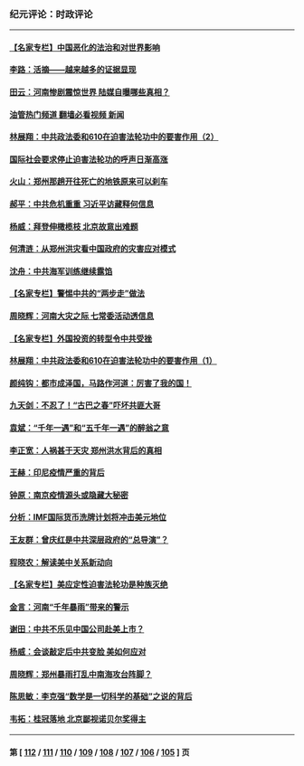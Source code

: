### 纪元评论：时政评论
---
#### [【名家专栏】中国恶化的法治和对世界影响](../../pages/nsc1025/n13112177.md?07250330) 
#### [李路：活摘——越来越多的证据显现](../../pages/nsc1025/n13111832.md?07250330) 
#### [田云：河南惨剧震惊世界 陆媒自曝哪些真相？](../../pages/nsc1025/n13111426.md?07250330) 
#### [油管热门频道 翻墙必看视频 新闻](ok?07250330)
#### [林展翔：中共政法委和610在迫害法轮功中的要害作用（2）](../../pages/nsc1025/n13111777.md?07250330) 
#### [国际社会要求停止迫害法轮功的呼声日渐高涨](../../pages/nsc1025/n13111411.md?07250330) 
#### [火山：郑州那趟开往死亡的地铁原来可以刹车](../../pages/nsc1025/n13111234.md?07250330) 
#### [郝平：中共危机重重 习近平访藏释何信息](../../pages/nsc1025/n13111187.md?07250330) 
#### [杨威：拜登伸橄榄枝 北京故意出难题](../../pages/nsc1025/n13111119.md?07250330) 
#### [何清涟：从郑州洪灾看中国政府的灾害应对模式](../../pages/nsc1025/n13111082.md?07250330) 
#### [沈舟：中共海军训练继续露馅](../../pages/nsc1025/n13110914.md?07250330) 
#### [【名家专栏】警惕中共的“两步走”做法](../../pages/nsc1025/n13110191.md?07250330) 
#### [周晓辉：河南大灾之际 七常委活动透信息](../../pages/nsc1025/n13110696.md?07250330) 
#### [【名家专栏】外国投资的转型令中共受挫](../../pages/nsc1025/n13110226.md?07250330) 
#### [林展翔：中共政法委和610在迫害法轮功中的要害作用（1）](../../pages/nsc1025/n13109863.md?07250330) 
#### [颜纯钩：都市成泽国，马路作河道：厉害了我的国！](../../pages/nsc1025/n13109432.md?07250330) 
#### [九天剑：不忍了！“古巴之春”吓坏共匪大哥](../../pages/nsc1025/n13108596.md?07250330) 
#### [袁斌：“千年一遇”和“五千年一遇”的醉翁之意](../../pages/nsc1025/n13109309.md?07250330) 
#### [李正宽：人祸甚于天灾 郑州洪水背后的真相](../../pages/nsc1025/n13109227.md?07250330) 
#### [王赫：印尼疫情严重的背后](../../pages/nsc1025/n13108530.md?07250330) 
#### [钟原：南京疫情源头或隐藏大秘密](../../pages/nsc1025/n13108495.md?07250330) 
#### [分析：IMF国际货币洗牌计划将冲击美元地位](../../pages/nsc1025/n13107284.md?07250330) 
#### [王友群：曾庆红是中共深层政府的“总导演”？](../../pages/nsc1025/n13108443.md?07250330) 
#### [程晓农：解读美中关系新动向](../../pages/nsc1025/n13108398.md?07250330) 
#### [【名家专栏】美应定性迫害法轮功是种族灭绝](../../pages/nsc1025/n13107255.md?07250330) 
#### [金言：河南“千年暴雨”带来的警示](../../pages/nsc1025/n13108197.md?07250330) 
#### [谢田：中共不乐见中国公司赴美上市？](../../pages/nsc1025/n13108101.md?07250330) 
#### [杨威：会谈敲定后中共变脸 美如何应对](../../pages/nsc1025/n13107996.md?07250330) 
#### [周晓辉：郑州暴雨打乱中南海攻台阵脚？](../../pages/nsc1025/n13107542.md?07250330) 
#### [陈思敏：李克强“数学是一切科学的基础”之说的背后](../../pages/nsc1025/n13106800.md?07250330) 
#### [韦拓：桂冠落地 北京鄙视诺贝尔奖得主](../../pages/nsc1025/n13105038.md?07250330) 

---
#### 第 [ [112](./112.md?07250330) / [111](./111.md?07250330) / [110](./110.md?07250330) / [109](./109.md?07250330) / [108](./108.md?07250330) / [107](./107.md?07250330) / [106](./106.md?07250330) / [105](./105.md?07250330) ] 页
